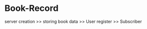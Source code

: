 # Book-Record

server creation >> storing book data
                >> User register
                >> Subscriber
